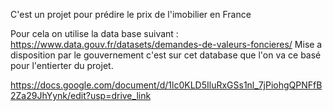 C'est un projet pour prédire le prix de l'imobilier en France 

Pour cela on utilise la data base suivant : https://www.data.gouv.fr/datasets/demandes-de-valeurs-foncieres/
Mise a disposition par le gouvernement c'est sur cet database que l'on va ce basé pour l'entierter du projet. 

https://docs.google.com/document/d/1lc0KLD5IluRxGSs1nl_7jPiohgQPNFfB2Za29JhYynk/edit?usp=drive_link
